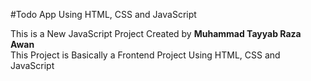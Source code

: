 #Todo App Using HTML, CSS and JavaScript

<p>
This is a New JavaScript Project Created by 
<b>
Muhammad Tayyab Raza Awan
</b>
<br>
This Project is Basically a Frontend Project Using HTML, CSS and JavaScript
</p>
